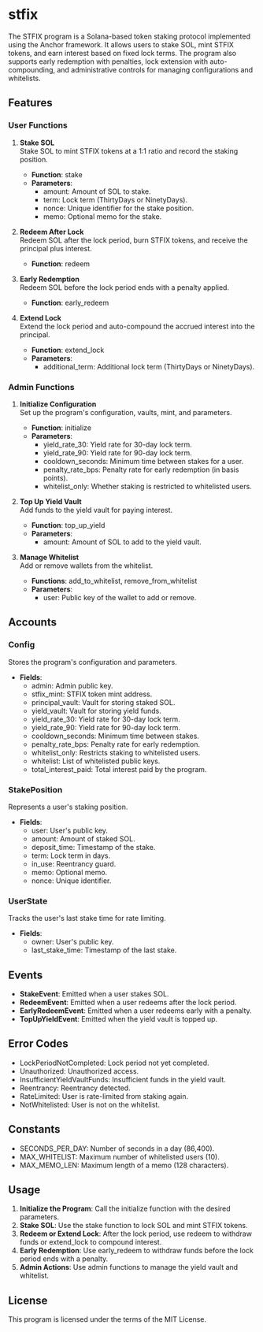 # stfix

The STFIX program is a Solana-based token staking protocol implemented using the Anchor framework. It allows users to stake SOL, mint STFIX tokens, and earn interest based on fixed lock terms. The program also supports early redemption with penalties, lock extension with auto-compounding, and administrative controls for managing configurations and whitelists.

## Features

### User Functions
1. **Stake SOL**  
   Stake SOL to mint STFIX tokens at a 1:1 ratio and record the staking position.
   - **Function**: stake
   - **Parameters**: 
     - amount: Amount of SOL to stake.
     - term: Lock term (ThirtyDays or NinetyDays).
     - nonce: Unique identifier for the stake position.
     - memo: Optional memo for the stake.

2. **Redeem After Lock**  
   Redeem SOL after the lock period, burn STFIX tokens, and receive the principal plus interest.
   - **Function**: redeem

3. **Early Redemption**  
   Redeem SOL before the lock period ends with a penalty applied.
   - **Function**: early_redeem

4. **Extend Lock**  
   Extend the lock period and auto-compound the accrued interest into the principal.
   - **Function**: extend_lock
   - **Parameters**:
     - additional_term: Additional lock term (ThirtyDays or NinetyDays).

### Admin Functions
1. **Initialize Configuration**  
   Set up the program's configuration, vaults, mint, and parameters.
   - **Function**: initialize
   - **Parameters**:
     - yield_rate_30: Yield rate for 30-day lock term.
     - yield_rate_90: Yield rate for 90-day lock term.
     - cooldown_seconds: Minimum time between stakes for a user.
     - penalty_rate_bps: Penalty rate for early redemption (in basis points).
     - whitelist_only: Whether staking is restricted to whitelisted users.

2. **Top Up Yield Vault**  
   Add funds to the yield vault for paying interest.
   - **Function**: top_up_yield
   - **Parameters**:
     - amount: Amount of SOL to add to the yield vault.

3. **Manage Whitelist**  
   Add or remove wallets from the whitelist.
   - **Functions**: add_to_whitelist, remove_from_whitelist
   - **Parameters**:
     - user: Public key of the wallet to add or remove.

## Accounts

### Config
Stores the program's configuration and parameters.
- **Fields**:
  - admin: Admin public key.
  - stfix_mint: STFIX token mint address.
  - principal_vault: Vault for storing staked SOL.
  - yield_vault: Vault for storing yield funds.
  - yield_rate_30: Yield rate for 30-day lock term.
  - yield_rate_90: Yield rate for 90-day lock term.
  - cooldown_seconds: Minimum time between stakes.
  - penalty_rate_bps: Penalty rate for early redemption.
  - whitelist_only: Restricts staking to whitelisted users.
  - whitelist: List of whitelisted public keys.
  - total_interest_paid: Total interest paid by the program.

### StakePosition
Represents a user's staking position.
- **Fields**:
  - user: User's public key.
  - amount: Amount of staked SOL.
  - deposit_time: Timestamp of the stake.
  - term: Lock term in days.
  - in_use: Reentrancy guard.
  - memo: Optional memo.
  - nonce: Unique identifier.

### UserState
Tracks the user's last stake time for rate limiting.
- **Fields**:
  - owner: User's public key.
  - last_stake_time: Timestamp of the last stake.

## Events

- **StakeEvent**: Emitted when a user stakes SOL.
- **RedeemEvent**: Emitted when a user redeems after the lock period.
- **EarlyRedeemEvent**: Emitted when a user redeems early with a penalty.
- **TopUpYieldEvent**: Emitted when the yield vault is topped up.

## Error Codes

- LockPeriodNotCompleted: Lock period not yet completed.
- Unauthorized: Unauthorized access.
- InsufficientYieldVaultFunds: Insufficient funds in the yield vault.
- Reentrancy: Reentrancy detected.
- RateLimited: User is rate-limited from staking again.
- NotWhitelisted: User is not on the whitelist.

## Constants

- SECONDS_PER_DAY: Number of seconds in a day (86,400).
- MAX_WHITELIST: Maximum number of whitelisted users (10).
- MAX_MEMO_LEN: Maximum length of a memo (128 characters).

## Usage

1. **Initialize the Program**: Call the initialize function with the desired parameters.
2. **Stake SOL**: Use the stake function to lock SOL and mint STFIX tokens.
3. **Redeem or Extend Lock**: After the lock period, use redeem to withdraw funds or extend_lock to compound interest.
4. **Early Redemption**: Use early_redeem to withdraw funds before the lock period ends with a penalty.
5. **Admin Actions**: Use admin functions to manage the yield vault and whitelist.

## License

This program is licensed under the terms of the MIT License.
